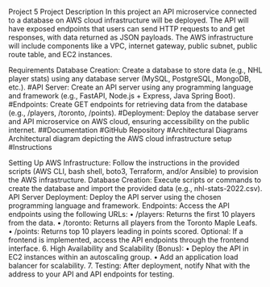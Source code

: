 Project 5
Project Description
In this project an API microservice connected to a database on AWS cloud infrastructure will be deployed. The API will have exposed endpoints that users can send HTTP requests to and get responses, with data returned as JSON payloads. The AWS infrastructure will include components like a VPC, internet gateway, public subnet, public route table, and EC2 instances.

Requirements
Database Creation:
Create a database to store data (e.g., NHL player stats) using any database server (MySQL, PostgreSQL, MongoDB, etc.).
#API Server: Create an API server using any programming language and framework (e.g., FastAPI, Node.js + Express, Java Spring Boot). #Endpoints: Create GET endpoints for retrieving data from the database (e.g., /players, /toronto, /points). #Deployment: Deploy the database server and API microservice on AWS cloud, ensuring accessibility on the public internet. ##Documentation #GitHub Repository #Architectural Diagrams Architectural diagram depicting the AWS cloud infrastructure setup #Instructions

Setting Up AWS Infrastructure: Follow the instructions in the provided scripts (AWS CLI, bash shell, boto3, Terraform, and/or Ansible) to provision the AWS infrastructure.
Database Creation: Execute scripts or commands to create the database and import the provided data (e.g., nhl-stats-2022.csv).
API Server Deployment: Deploy the API server using the chosen programming language and framework.
Endpoints: Access the API endpoints using the following URLs: • /players: Returns the first 10 players from the data. • /toronto: Returns all players from the Toronto Maple Leafs. • /points: Returns top 10 players leading in points scored.
Optional: If a frontend is implemented, access the API endpoints through the frontend interface. 6. High Availability and Scalability (Bonus): • Deploy the API in EC2 instances within an autoscaling group. • Add an application load balancer for scalability. 7. Testing: After deployment, notify Nhat with the address to your API and API endpoints for testing.
